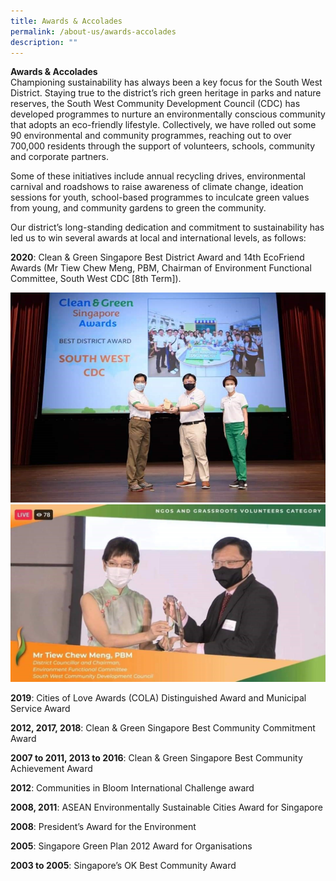 ```yaml
---
title: Awards & Accolades
permalink: /about-us/awards-accolades
description: ""
---
```

**Awards & Accolades**<br>
Championing sustainability has always been a key focus for the South West District. Staying true to the district’s rich green heritage in parks and nature reserves, the South West Community Development Council (CDC) has developed programmes to nurture an environmentally conscious community that adopts an eco-friendly lifestyle. Collectively, we have rolled out some 90 environmental and community programmes, reaching out to over 700,000 residents through the support of volunteers, schools, community and corporate partners.

Some of these initiatives include annual recycling drives, environmental carnival and roadshows to raise awareness of climate change, ideation sessions for youth, school-based programmes to inculcate green values from young, and community gardens to green the community.

Our district’s long-standing dedication and commitment to sustainability has led us to win several awards at local and international levels, as follows: 

**2020**: Clean & Green Singapore Best District Award and 14th EcoFriend Awards (Mr Tiew Chew Meng, PBM, Chairman of Environment Functional Committee, South West CDC [8th Term]).

![CGS](/images/About%20Us/cgs-best-district-award-2020.jpg)
![ECo](/images/About%20Us/14th-ecofriend-award_tiew-chew-meng.jpg)

**2019**: Cities of Love Awards (COLA) Distinguished Award and Municipal Service Award

**2012, 2017, 2018**: Clean & Green Singapore Best Community Commitment Award

**2007 to 2011, 2013 to 2016**: Clean & Green Singapore Best Community Achievement Award

**2012**: Communities in Bloom International Challenge award

**2008, 2011**: ASEAN Environmentally Sustainable Cities Award for Singapore

**2008**: President’s Award for the Environment

**2005**: Singapore Green Plan 2012 Award for Organisations

**2003 to 2005**: Singapore’s OK Best Community Award